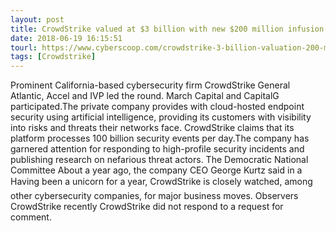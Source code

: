 ```yaml
---
layout: post
title: CrowdStrike valued at $3 billion with new $200 million infusion
date: 2018-06-19 16:15:51
tourl: https://www.cyberscoop.com/crowdstrike-3-billion-valuation-200-million-series-e/?category_news=technology
tags: [Crowdstrike]
---
```

Prominent California-based cybersecurity firm CrowdStrike General Atlantic, Accel and IVP led the round. March Capital and CapitalG participated.The private company provides with cloud-hosted endpoint security using artificial intelligence, providing its customers with visibility into risks and threats their networks face. CrowdStrike claims that its platform processes 100 billion security events per day.The company has garnered attention for responding to high-profile security incidents and publishing research on nefarious threat actors. The Democratic National Committee About a year ago, the company CEO George Kurtz said in a Having been a unicorn for a year, CrowdStrike is closely watched, among other cybersecurity companies, for major business moves. Observers CrowdStrike recently CrowdStrike did not respond to a request for comment.